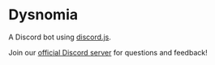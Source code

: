 # Dysnomia
A Discord bot using [discord.js](https://github.com/hydrabolt/discord.js).

Join our [official Discord server](https://discord.gg/0elfiqPj377LHmek) for questions and feedback!